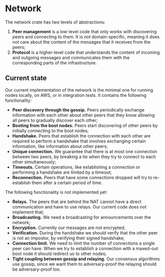 # Network

The network crate has two levels of abstractions:
1. **Peer management** is a low-level code that only works with discovering peers and connecting to them. It is not domain-specific, meaning it does not care about the content of the messages that it receives from the peers;
2. **Protocol** is a higher-level code that understands the content of incoming and outgoing messages and communicates them with the corresponding parts of the infrastructure.

## Current state

Our current implementation of the network is the minimal one for running nodes locally, on AWS, or in integration tests.
It contains the following functionality:
* **Peer discovery through the gossip.** Peers periodically exchange information with each other about other peers that they know allowing all peers to gradually discover each other;
* **Booting from the boot nodes.** Peers start discovering of other peers by initially connecting to the boot nodes;
* **Handshake.** Peers that establish the connection with each other are required to perform a handshake that involves exchanging certain information, like information about other peers;
* **Unique connection.** We guarantee that there is at most one connection between two peers, by breaking a tie when they try to connect to each other simultaneously;
* **Timeouts.** Certain operations, like establishing a connection or performing a handshake are limited by a timeout;
* **Reconnection.** Peers that have some connections dropped will try to re-establish them after a certain period of time.

The following functionality is not implemented yet:
* **Relays.** The peers that are behind the NAT cannot have a direct communication and have to use relays. Our current code does not implement that;
* **Broadcasting.** We need a broadcasting for announcements over the network;
* **Encryption.** Currently our messages are not encrypted;
* **Verification.** During the handshake we should verify that the other peer is not an impostor, by verifying their signed handshake;
* **Connection limit.** We need to limit the number of connections a single peer can have. When we try to establish a connection with a maxed-out boot node it should redirect us to other nodes;
* **Tight coupling between gossip and relaying.** Our consensus algorithms use gossip, since we want them to adversary-proof the relaying should be adversary-proof too.

